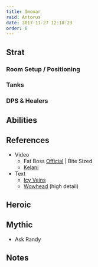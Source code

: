 ```yaml
---
title: Imonar
raid: Antorus
date: 2017-11-27 12:18:23
order: 6
---
```


## Strat
### Room Setup / Positioning


### Tanks

### DPS & Healers

## Abilities
    
## References

- Video
  - Fat Boss [Official](https://youtu.be/LWJdjnSA2CU) | Bite Sized
  - [Kelani](https://youtu.be/628FSyOoiDE)
- Text
  - [Icy Veins](https://www.icy-veins.com/wow/imonar-the-soulhunter-guide-for-antorus-the-burning-throne)
  - [Wowhead](http://www.wowhead.com/imonar-the-soulhunter-antorus-the-burning-throne-strategy-guide) (high detail)


## Heroic

## Mythic
- Ask Randy

## Notes